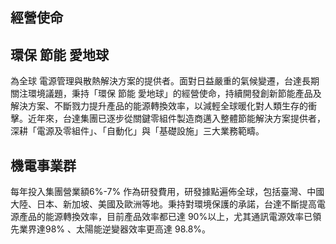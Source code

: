 ## 經營使命
## 環保 節能 愛地球

為全球
電源管理與散熱解決方案的提供者。面對日益嚴重的氣候變遷，台達長期關注環境議題，秉持「環保 節能 愛地球」的經營使命，持續開發創新節能產品及解決方案、不斷戮力提升產品的能源轉換效率，以減輕全球暖化對人類生存的衝擊。近年來，台達集團已逐步從關鍵零組件製造商邁入整體節能解決方案提供者，深耕「電源及零組件」、「自動化」與「基礎設施」三大業務範疇。

## 機電事業群

每年投入集團營業額6%-7% 作為研發費用，研發據點遍佈全球，包括臺灣、中國大陸、日本、新加坡、美國及歐洲等地。秉持對環境保護的承諾，台達不斷提高電源產品的能源轉換效率，目前產品效率都已達 90%以上，尤其通訊電源效率已領先業界達98% 、太陽能逆變器效率更高達 98.8%。
